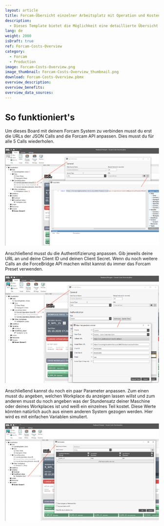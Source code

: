 ```yaml
---
layout: article
title: Forcam-Übersicht einzelner Arbeitsplatz mit Operation und Kostenübersicht
description: 
  - Dieses Template bietet die Möglichkeit eine detaillierte Übersicht über einen einzelnen Arbeitsplatz zu bekommen. Es werden Daten aus der Forcam ForceBridge API geholt und diese mit weiteren Parametern, in diesem Fall Stundensatz und Stückpreis verrechnet um so eine Übersicht über die aktuelle Operation und die dazugehörigen Fehlkosten zu erhalten.
lang: de
weight: 2000
isDraft: true
ref: Forcam-Costs-Overview
category:
  - Forcam
  - Production
image: Forcam-Costs-Overview.png
image_thumbnail: Forcam-Costs-Overview_thumbnail.png
download: Forcam-Costs-Overview.pbmx
overview_description:
overview_benefits:
overview_data_sources:
---
```


# So funktioniert's

Um dieses Board mit deinem Forcam System zu verbinden musst du erst die URLs der JSON Calls and die Forcam API anpassen. Dies musst du für alle 5 Calls wiederholen.

![](img/forcam-call-url.png)

Anschließend musst du die Authentifizierung anpassen. Gib jeweils deine URL an und deine Client ID und deinen Client Secret. Wenn du noch weitere Calls an die ForceBridge API machen willst kannst du immer das Forcam Preset verwenden.

![](img/forcam-oauth-update.png)

Anschließend kannst du noch ein paar Parameter anpassen. Zum einen musst du angeben, welchen Workplace du anzeigen lassen willst und zum anderen musst du noch angeben was der Stundensatz deiner Maschine oder deines Workplaces ist und weiß ein einzelnes Teil kostet. Diese Werte könnten natürlich auch aus einem anderen System gezogen werden. Hier wird es mit einfachen Variablen simuliert.

![](img/forcam-workplace-and-prices.png)